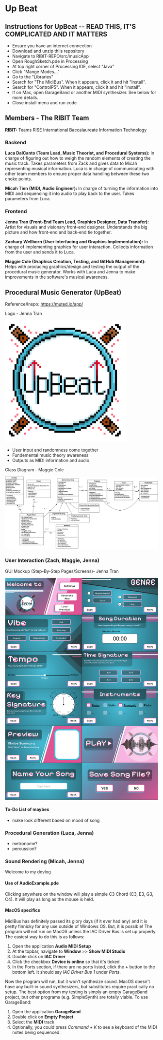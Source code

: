 # Up Beat



## Instructions for UpBeat -- READ THIS, IT'S COMPLICATED AND IT MATTERS

- Ensure you have an internet connection
- Download and unzip thiis repository
- Navigate to RIBIT-REPO/src/musicApp
- Open RoughSketch.pde in Processing
- At top right corner of Processing IDE, select "Java"
- Click "Mange Modes..."
- Go to the "Libraries"
- Search for "The MidiBus". When it appears, click it and hit "Install".
- Search for "ControlP5". When it appears, click it and hit "Install".
- If on Mac, open GarageBand or another MIDI synthesizer. See below for more details.
- Close install menu and run code

## Members - The RIBIT Team
**RIBIT:** Teams RISE International Baccalaureate Information Technology

### Backend

**Luca DalCanto (Team Lead, Music Theorist, and Procedural Systems):** In charge of figuring out how to weigh the random elements of creating the music track. Takes parameters from Zack and gives data to Micah representing musical information. Luca is in charge of communicating with other team members to ensure proper data handling between these two choke points.

**Micah Tien (MIDI, Audio Engineer):** In charge of turning the information into MIDI and sequencing it into audio to play back to the user. Takes parameters from Luca. 

### Frontend

**Jenna Tran (Front-End Team Lead, Graphics Designer, Data Transfer):** Artist for visuals and visionary front-end designer. Understands the big picture and how front-end and back-end tie together.

**Zachary Wellborn (User Interfacing and Graphics Implementation):** In charge of implementing graphics for user interaction. Collects information from the user and sends it to Luca.

**Maggie Cole (Graphics Creation, Testing, and GitHub Management):** Helps with producing graphics/design and testing the output of the procedural music generator. Works with Luca and Jenna to make improvements in the software's musical awareness. 

## Procedural Music Generator (UpBeat)

Reference/Inspo: https://muted.io/app/

Logo - Jenna Tran

<img src="https://github.com/Luca-Skyline/RIBIT-REPO/blob/main/images/BlueUpBeat.png?raw=true" width="400" />

- User input and randomness come together
- Fundemental music theory awareness
- Outputs as MIDI information and audio

Class Diagram - Maggie Cole

<img src="https://github.com/Luca-Skyline/Up-Beat/blob/main/images/littleGuy.png?raw=true" width="800" />


### User Interaction (Zach, Maggie, Jenna)

GUI Mockup (Step-By-Step Pages/Screens)- Jenna Tran

<img src="https://github.com/Luca-Skyline/RIBIT-REPO/blob/main/images/GUI_Done.png?raw=true" width="600" />

#### To-Do List of maybes
- make look different based on mood of song

### Procedural Generation (Luca, Jenna)

- metronome?
- percussion?

### Sound Rendering (Micah, Jenna)

Welcome to my devlog
#### Use of AudioExample.pde
Clicking anywhere on the window will play a simple C3 Chord (C3, E3, G3, C4). It will play as long as the mouse is held.

#### MacOS specifics
MidiBus has definitely passed its glory days (if it ever had any) and it is pretty finnicky for any use outside of Windows OS. But, it is possible!
The program will not run on MacOS unless the IAC Driver Bus is set up properly. The easiest way to do this is as follows:

1. Open the application **Audio MIDI Setup**
2. At the topbar, navigate to **Window** >> **Show MIDI Studio**
3. Double click on **IAC Driver**
4. Click the checkbox **Device is online** so that it's ticked
5. In the Ports section, if there are no ports listed, click the **+** button to the bottom left. It should say *IAC Driver Bus 1* under *Ports*.

Now the program will run, but it won't synthesize sound. MacOS doesn't have any built-in sound synthesizers, but substitutes require practically no setup. The best option from my testing is simply an empty GarageBand project, but other programs (e.g. SimpleSynth) are totally viable. To use GarageBand:

1. Open the application **GarageBand**
2. Double click on **Empty Project**
3. Select the **MIDI** track
4. Optionally, you could press *Command + K* to see a keyboard of the MIDI notes being sequenced.

